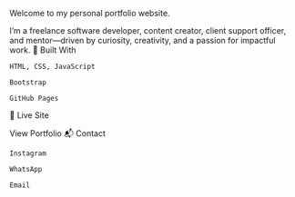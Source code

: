 Welcome to my personal portfolio website.

I’m a freelance software developer, content creator, client support officer, and mentor—driven by curiosity, creativity, and a passion for impactful work.
🔧 Built With

    HTML, CSS, JavaScript

    Bootstrap

    GitHub Pages

🚀 Live Site

View Portfolio
📬 Contact

    Instagram

    WhatsApp

    Email
